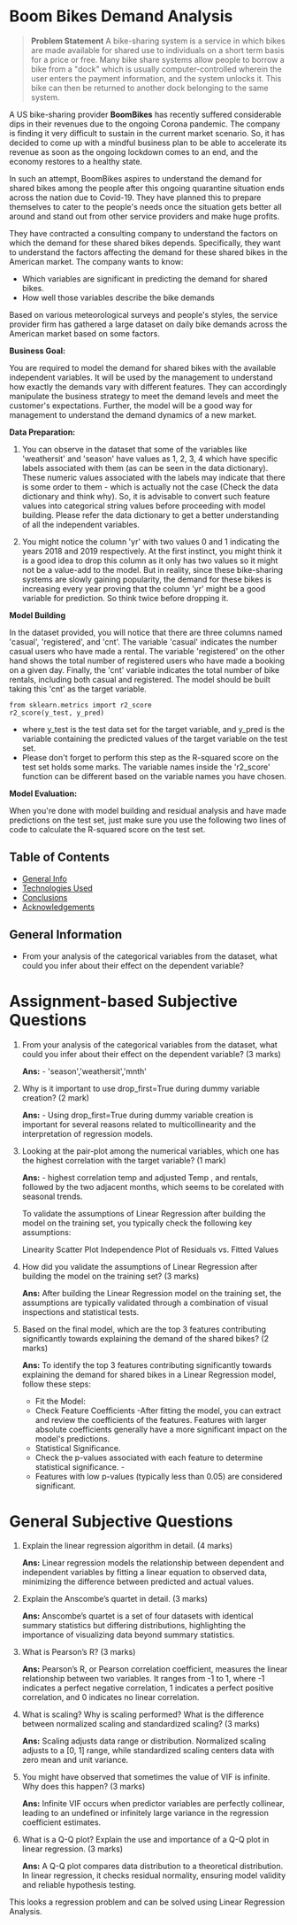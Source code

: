 # Boom Bikes Demand Analysis
> **Problem Statement**
A bike-sharing system is a service in which bikes are made available for shared use to individuals on a short term basis for a price or free. Many bike share systems allow people to borrow a bike from a "dock" which is usually computer-controlled wherein the user enters the payment information, and the system unlocks it. This bike can then be returned to another dock belonging to the same system.


A US bike-sharing provider **BoomBikes** has recently suffered considerable dips in their revenues due to the ongoing Corona pandemic. The company is finding it very difficult to sustain in the current market scenario. So, it has decided to come up with a mindful business plan to be able to accelerate its revenue as soon as the ongoing lockdown comes to an end, and the economy restores to a healthy state. 


In such an attempt, BoomBikes aspires to understand the demand for shared bikes among the people after this ongoing quarantine situation ends across the nation due to Covid-19. They have planned this to prepare themselves to cater to the people's needs once the situation gets better all around and stand out from other service providers and make huge profits.


They have contracted a consulting company to understand the factors on which the demand for these shared bikes depends. Specifically, they want to understand the factors affecting the demand for these shared bikes in the American market. The company wants to know:

- Which variables are significant in predicting the demand for shared bikes.
- How well those variables describe the bike demands

Based on various meteorological surveys and people's styles, the service provider firm has gathered a large dataset on daily bike demands across the American market based on some factors.  

**Business Goal:**

You are required to model the demand for shared bikes with the available independent variables. It will be used by the management to understand how exactly the demands vary with different features. They can accordingly manipulate the business strategy to meet the demand levels and meet the customer's expectations. Further, the model will be a good way for management to understand the demand dynamics of a new market.

**Data Preparation:**

1. You can observe in the dataset that some of the variables like 'weathersit' and 'season' have values as 1, 2, 3, 4 which have specific labels associated with them (as can be seen in the data dictionary). These numeric values associated with the labels may indicate that there is some order to them - which is actually not the case (Check the data dictionary and think why). So, it is advisable to convert such feature values into categorical string values before proceeding with model building. Please refer the data dictionary to get a better understanding of all the independent variables.
 
1. You might notice the column 'yr' with two values 0 and 1 indicating the years 2018 and 2019 respectively. At the first instinct, you might think it is a good idea to drop this column as it only has two values so it might not be a value-add to the model. But in reality, since these bike-sharing systems are slowly gaining popularity, the demand for these bikes is increasing every year proving that the column 'yr' might be a good variable for prediction. So think twice before dropping it. 

**Model Building**

In the dataset provided, you will notice that there are three columns named 'casual', 'registered', and 'cnt'. The variable 'casual' indicates the number casual users who have made a rental. The variable 'registered' on the other hand shows the total number of registered users who have made a booking on a given day. Finally, the 'cnt' variable indicates the total number of bike rentals, including both casual and registered. The model should be built taking this 'cnt' as the target variable.

```
from sklearn.metrics import r2_score
r2_score(y_test, y_pred)
```
- where y_test is the test data set for the target variable, and y_pred is the variable containing the predicted values of the target variable on the test set.
- Please don't forget to perform this step as the R-squared score on the test set holds some marks. The variable names inside the 'r2_score' function can be different based on the variable names you have chosen.


**Model Evaluation:**

When you're done with model building and residual analysis and have made predictions on the test set, just make sure you use the following two lines of code to calculate the R-squared score on the test set.

## Table of Contents
* [General Info](#general-information)
* [Technologies Used](#technologies-used)
* [Conclusions](#conclusions)
* [Acknowledgements](#acknowledgements)

<!-- You can include any other section that is pertinent to your problem -->

## General Information
- From your analysis of the categorical variables from the dataset, what could you infer about their effect on the dependent variable? 


# Assignment-based Subjective Questions
1. From your analysis of the categorical variables from the dataset, what could you infer about their effect on the dependent variable? (3 marks)

    **Ans:** - 'season','weathersit','mnth'

1. Why is it important to use drop_first=True during dummy variable creation? (2 mark)

   **Ans:** - Using drop_first=True during dummy variable creation is important for several reasons related to multicollinearity and the interpretation of regression models.

1. Looking at the pair-plot among the numerical variables, which one has the highest correlation
with the target variable? (1 mark)

   **Ans:** - highest correlation temp and adjusted Temp  , and rentals, followed by the two adjacent months, which seems to be corelated with seasonal trends.
   
   To validate the assumptions of Linear Regression after building the model on the training set, you typically check the following key assumptions:

   Linearity
   Scatter Plot
   Independence
   Plot of Residuals vs. Fitted Values

1. How did you validate the assumptions of Linear Regression after building the model on the
training set? (3 marks)
   
   **Ans:** After building the Linear Regression model on the training set, the assumptions are typically validated through a combination of visual inspections and statistical tests.
   
1. Based on the final model, which are the top 3 features contributing significantly towards
explaining the demand of the shared bikes? (2 marks)
 
   **Ans:** To identify the top 3 features contributing significantly towards explaining the demand for shared bikes in a Linear Regression model, follow these steps:

   - Fit the Model:
   - Check Feature Coefficients -After fitting the model, you can extract and review the coefficients of the features. Features with larger absolute coefficients generally have a more significant impact on the model's predictions.
   - Statistical Significance.
   - Check the p-values associated with each feature to determine statistical significance. - 
   - Features with low p-values (typically less than 0.05) are considered significant.

# General Subjective Questions
1. Explain the linear regression algorithm in detail. (4 marks)
  
   **Ans:** Linear regression models the relationship between dependent and independent variables by fitting a linear equation to observed data, minimizing the difference between predicted and actual values. 
2. Explain the Anscombe’s quartet in detail. (3 marks)

   **Ans:** Anscombe’s quartet is a set of four datasets with identical summary statistics but differing distributions, highlighting the importance of visualizing data beyond summary statistics.

3. What is Pearson’s R? (3 marks)

   **Ans:** Pearson’s R, or Pearson correlation coefficient, measures the linear relationship between two variables. It ranges from -1 to 1, where -1 indicates a perfect negative correlation, 1 indicates a perfect positive correlation, and 0 indicates no linear correlation.

4. What is scaling? Why is scaling performed? What is the difference between normalized scaling
and standardized scaling? (3 marks)

   **Ans:** Scaling adjusts data range or distribution. Normalized scaling adjusts to a [0, 1] range, while standardized scaling centers data with zero mean and unit variance.

5. You might have observed that sometimes the value of VIF is infinite. Why does this happen?
(3 marks)

   **Ans:** Infinite VIF occurs when predictor variables are perfectly collinear, leading to an undefined or infinitely large variance in the regression coefficient estimates.

6. What is a Q-Q plot? Explain the use and importance of a Q-Q plot in linear regression.
(3 marks)

   **Ans:** A Q-Q plot compares data distribution to a theoretical distribution. In linear regression, it checks residual normality, ensuring model validity and reliable hypothesis testing.
<!-- You don't have to answer all the questions - just the ones relevant to your project. -->



This looks a regression problem and can be solved using Linear Regression Analysis. 
